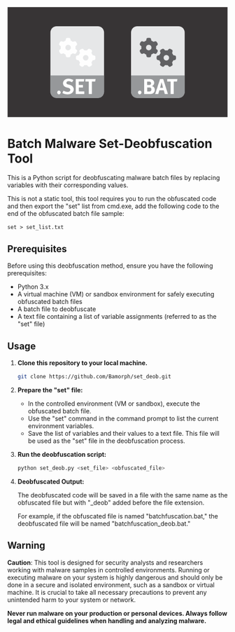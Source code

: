 ![Banner](bat_icon.png)

# Batch Malware Set-Deobfuscation Tool

This is a Python script for deobfuscating malware batch files by replacing variables with their corresponding values.

This is not a static tool, this tool requires you to run the obfuscated code and then export the "set" list from cmd.exe,
add the following code to the end of the obfuscated batch file sample:

```
set > set_list.txt
```

## Prerequisites

Before using this deobfuscation method, ensure you have the following prerequisites:

- Python 3.x
- A virtual machine (VM) or sandbox environment for safely executing obfuscated batch files
- A batch file to deobfuscate
- A text file containing a list of variable assignments (referred to as the "set" file)

## Usage

1. **Clone this repository to your local machine.**

   ```bash
   git clone https://github.com/Bamorph/set_deob.git
   ```

2. **Prepare the "set" file:**
   - In the controlled environment (VM or sandbox), execute the obfuscated batch file.
   - Use the "set" command in the command prompt to list the current environment variables.
   - Save the list of variables and their values to a text file. This file will be used as the "set" file in the deobfuscation process.

3. **Run the deobfuscation script:**
   ```bash
   python set_deob.py <set_file> <obfuscated_file>
   ```

4. **Deobfuscated Output:**

   The deobfuscated code will be saved in a file with the same name as the obfuscated file but with "_deob" added before the file extension.

   For example, if the obfuscated file is named "batchfuscation.bat," the deobfuscated file will be named "batchfuscation_deob.bat."

## Warning

**Caution**: This tool is designed for security analysts and researchers working with malware samples in controlled environments. Running or executing malware on your system is highly dangerous and should only be done in a secure and isolated environment, such as a sandbox or virtual machine. It is crucial to take all necessary precautions to prevent any unintended harm to your system or network.

**Never run malware on your production or personal devices. Always follow legal and ethical guidelines when handling and analyzing malware.**
